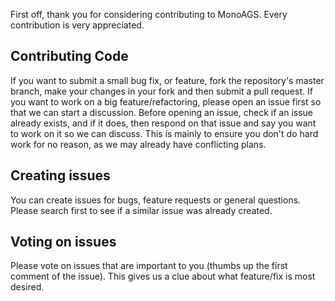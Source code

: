 First off, thank you for considering contributing to MonoAGS. Every contribution is very appreciated.

## Contributing Code

If you want to submit a small bug fix, or feature, fork the repository's master branch, make your changes in your fork and then
submit a pull request.
If you want to work on a big feature/refactoring, please open an issue first so that we can start a discussion. 
Before opening an issue, check if an issue already exists, and if it does, then respond on that issue and say you want
to work on it so we can discuss.
This is mainly to ensure you don't do hard work for no reason, as we may already have conflicting plans.

## Creating issues

You can create issues for bugs, feature requests or general questions. Please search first to see if a similar issue was already created.

## Voting on issues

Please vote on issues that are important to you (thumbs up the first comment of the issue). This gives us a clue about
what feature/fix is most desired.
